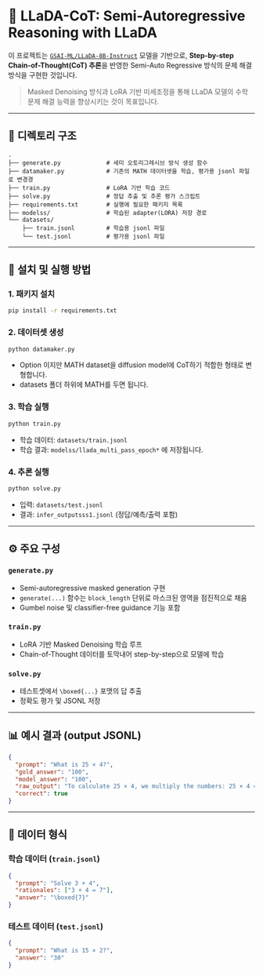 
# 🧠 LLaDA-CoT: Semi-Autoregressive Reasoning with LLaDA

이 프로젝트는 [`GSAI-ML/LLaDA-8B-Instruct`](https://huggingface.co/GSAI-ML/LLaDA-8B-Instruct) 모델을 기반으로, **Step-by-step Chain-of-Thought(CoT) 추론**을 반영한 Semi-Auto Regressive 방식의 문제 해결 방식을 구현한 것입니다.

> Masked Denoising 방식과 LoRA 기반 미세조정을 통해 LLaDA 모델의 수학 문제 해결 능력을 향상시키는 것이 목표입니다.

---

## 📁 디렉토리 구조

```
.
├── generate.py             # 세미 오토리그레시브 방식 생성 함수
├── datamaker.py            # 기존의 MATH 데이터셋을 학습, 평가용 jsonl 파일로 변경경
├── train.py                # LoRA 기반 학습 코드
├── solve.py                # 정답 추출 및 추론 평가 스크립트
├── requirements.txt        # 실행에 필요한 패키지 목록
├── modelss/                # 학습된 adapter(LORA) 저장 경로
└── datasets/
    ├── train.jsonl         # 학습용 jsonl 파일
    └── test.jsonl          # 평가용 jsonl 파일
```

---

## 🚀 설치 및 실행 방법

### 1. 패키지 설치

```bash
pip install -r requirements.txt
```

### 2. 데이터셋 생성

```bash
python datamaker.py 
```
- Option 이지만 MATH dataset을 diffusion model에 CoT하기 적합한 형태로 변형합니다.
- datasets 폴더 하위에 MATH를 두면 됩니다.


### 3. 학습 실행

```bash
python train.py
```

- 학습 데이터: `datasets/train.jsonl`
- 학습 결과: `modelss/llada_multi_pass_epoch*` 에 저장됩니다.

### 4. 추론 실행

```bash
python solve.py
```

- 입력: `datasets/test.jsonl`
- 결과: `infer_outputsss1.jsonl` (정답/예측/출력 포함)

---

## ⚙️ 주요 구성

### `generate.py`

- Semi-autoregressive masked generation 구현
- `generate(...)` 함수는 `block_length` 단위로 마스크된 영역을 점진적으로 채움
- Gumbel noise 및 classifier-free guidance 기능 포함

### `train.py`

- LoRA 기반 Masked Denoising 학습 루프
- Chain-of-Thought 데이터를 토막내어 step-by-step으로 모델에 학습

### `solve.py`

- 테스트셋에서 `\boxed{...}` 포맷의 답 추출
- 정확도 평가 및 JSONL 저장

---

## 📊 예시 결과 (output JSONL)

```json
{
  "prompt": "What is 25 × 4?",
  "gold_answer": "100",
  "model_answer": "100",
  "raw_output": "To calculate 25 × 4, we multiply the numbers: 25 × 4 = \boxed{100}",
  "correct": true
}
```

---

## 📝 데이터 형식

### 학습 데이터 (`train.jsonl`)

```json
{
  "prompt": "Solve 3 + 4",
  "rationales": ["3 + 4 = 7"],
  "answer": "\boxed{7}"
}
```

### 테스트 데이터 (`test.jsonl`)

```json
{
  "prompt": "What is 15 × 2?",
  "answer": "30"
}
```

